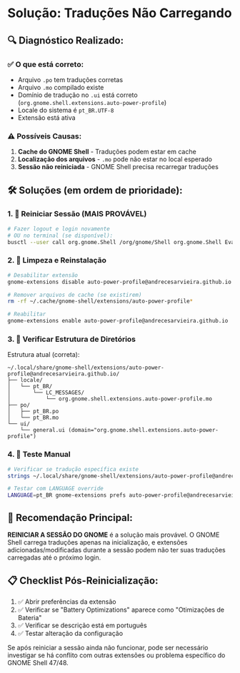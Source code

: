 # Solução: Traduções Não Carregando

## 🔍 **Diagnóstico Realizado:**

### ✅ **O que está correto:**

- Arquivo `.po` tem traduções corretas
- Arquivo `.mo` compilado existe
- Domínio de tradução no `.ui` está correto (`org.gnome.shell.extensions.auto-power-profile`)
- Locale do sistema é `pt_BR.UTF-8`
- Extensão está ativa

### ⚠️ **Possíveis Causas:**

1. **Cache do GNOME Shell** - Traduções podem estar em cache
2. **Localização dos arquivos** - `.mo` pode não estar no local esperado
3. **Sessão não reiniciada** - GNOME Shell precisa recarregar traduções

## 🛠️ **Soluções (em ordem de prioridade):**

### **1. 🔄 Reiniciar Sessão (MAIS PROVÁVEL)**

```bash
# Fazer logout e login novamente
# OU no terminal (se disponível):
busctl --user call org.gnome.Shell /org/gnome/Shell org.gnome.Shell Eval s 'Meta.restart("Restarting…")'
```

### **2. 🧹 Limpeza e Reinstalação**

```bash
# Desabilitar extensão
gnome-extensions disable auto-power-profile@andrecesarvieira.github.io

# Remover arquivos de cache (se existirem)
rm -rf ~/.cache/gnome-shell/extensions/auto-power-profile*

# Reabilitar
gnome-extensions enable auto-power-profile@andrecesarvieira.github.io
```

### **3. 📁 Verificar Estrutura de Diretórios**

Estrutura atual (correta):

```
~/.local/share/gnome-shell/extensions/auto-power-profile@andrecesarvieira.github.io/
├── locale/
│   └── pt_BR/
│       └── LC_MESSAGES/
│           └── org.gnome.shell.extensions.auto-power-profile.mo
├── po/
│   ├── pt_BR.po
│   └── pt_BR.mo
└── ui/
    └── general.ui (domain="org.gnome.shell.extensions.auto-power-profile")
```

### **4. 🔧 Teste Manual**

```bash
# Verificar se tradução específica existe
strings ~/.local/share/gnome-shell/extensions/auto-power-profile@andrecesarvieira.github.io/locale/pt_BR/LC_MESSAGES/org.gnome.shell.extensions.auto-power-profile.mo | grep "Otimizações de Bateria"

# Testar com LANGUAGE override
LANGUAGE=pt_BR gnome-extensions prefs auto-power-profile@andrecesarvieira.github.io
```

## 🎯 **Recomendação Principal:**

**REINICIAR A SESSÃO DO GNOME** é a solução mais provável. O GNOME Shell carrega traduções apenas na inicialização, e extensões adicionadas/modificadas durante a sessão podem não ter suas traduções carregadas até o próximo login.

## 📋 **Checklist Pós-Reinicialização:**

1. ✅ Abrir preferências da extensão
2. ✅ Verificar se "Battery Optimizations" aparece como "Otimizações de Bateria"
3. ✅ Verificar se descrição está em português
4. ✅ Testar alteração da configuração

Se após reiniciar a sessão ainda não funcionar, pode ser necessário investigar se há conflito com outras extensões ou problema específico do GNOME Shell 47/48.
